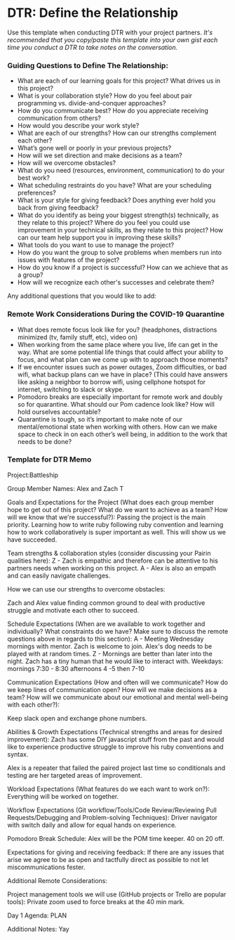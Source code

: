 # DTR: Define the Relationship

Use this template when conducting DTR with your project partners. *It's recommended that you copy/paste this template into your own gist each time you conduct a DTR to take notes on the conversation.*

### Guiding Questions to Define The Relationship:

* What are each of our learning goals for this project? What drives us in this project?
* What is your collaboration style? How do you feel about pair programming vs. divide-and-conquer approaches?
* How do you communicate best? How do you appreciate receiving communication from others?
* How would you describe your work style?
* What are each of our strengths? How can our strengths complement each other?
* What’s gone well or poorly in your previous projects?
* How will we set direction and make decisions as a team?
* How will we overcome obstacles?
* What do you need (resources, environment, communication) to do your best work?
* What scheduling restraints do you have? What are your scheduling preferences?
* What is your style for giving feedback? Does anything ever hold you back from giving feedback?
* What do you identify as being your biggest strength(s) technically, as they relate to this project? Where do you feel you could use improvement in your technical skills, as they relate to this project? How can our team help support you in improving these skills?
* What tools do you want to use to manage the project?
* How do you want the group to solve problems when members run into issues with features of the project?
* How do you know if a project is successful? How can we achieve that as a group?
* How will we recognize each other's successes and celebrate them?

Any additional questions that you would like to add:

### Remote Work Considerations During the COVID-19 Quarantine
* What does remote focus look like for you? (headphones, distractions minimized (tv, family stuff, etc), video on)
* When working from the same place where you live, life can get in the way. What are some potential life things that could affect your ability to focus, and what plan can we come up with to approach those moments?
* If we encounter issues such as power outages, Zoom difficulties, or bad wifi, what backup plans can we have in place? (This could have answers like  asking a neighbor to borrow wifi, using cellphone hotspot for internet, switching to slack or skype.
* Pomodoro breaks are especially important for remote work and doubly so for quarantine. What should our Pom cadence look like? How will hold ourselves accountable?
* Quarantine is tough, so it’s important to make note of our mental/emotional state when working with others. How can we make space to check in on each other’s well being, in addition to the work that needs to be done?

### Template for DTR Memo

Project:Battleship

Group Member Names: Alex and Zach T

Goals and Expectations for the Project (What does each group member hope to get out of this project? What do we want to achieve as a team? How will we know that we're successful?):
Passing the project is the main priority. Learning how to write ruby following ruby convention and learning how to work collaboratively is super important as well. This will show us we have succeeded.

Team strengths & collaboration styles (consider discussing your Pairin qualities here):
Z - Zach is empathic and therefore can be attentive to his partners needs when working on this project.
A - Alex is also an empath and can easily navigate challenges.

How we can use our strengths to overcome obstacles:

Zach and Alex value finding common ground to deal with productive struggle and motivate each other to succeed.

Schedule Expectations (When are we available to work together and individually? What constraints do we have? Make sure to discuss the remote questions above in regards to this section):
A - Meeting Wednesday mornings with mentor. Zach is welcome to join. Alex's dog needs to be played with at random times.
Z - Mornings are better than later into the night. Zach has a tiny human that he would like to interact with.
Weekdays:
mornings 7:30 - 8:30
afternoons 4 -5 then 7-10

Communication Expectations (How and often will we communicate? How do we keep lines of communication open? How will we make decisions as a team? How will we communicate about our emotional and mental well-being with each other?):

Keep slack open and exchange phone numbers.

Abilities & Growth Expectations (Technical strengths and areas for desired improvement):
Zach has some DIY javascript stuff from the past and would like to experience productive struggle to improve his ruby conventions and syntax.

Alex is a repeater that failed the paired project last time so conditionals and testing are her targeted areas of improvement.

Workload Expectations (What features do we each want to work on?):
Everything will be worked on together.

Workflow Expectations (Git workflow/Tools/Code Review/Reviewing Pull Requests/Debugging and Problem-solving Techniques):
Driver navigator with switch daily and allow for equal hands on experience.

Pomodoro Break Schedule:
Alex will be the POM time keeper. 40 on 20 off.

Expectations for giving and receiving feedback:
If there are any issues that arise we agree to be as open and tactfully direct as possible to not let miscommunications fester.

Additional Remote Considerations:

Project management tools we will use (GitHub projects or Trello are popular tools):
Private zoom used to force breaks at the 40 min mark.

Day 1 Agenda: PLAN

Additional Notes: Yay
